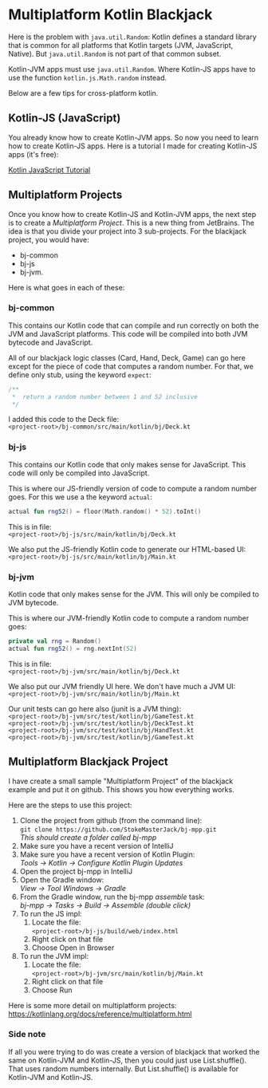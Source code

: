 # Multiplatform Kotlin Blackjack
Here is the problem with `java.util.Random`: 
Kotlin defines a standard library that is common for all platforms 
that Kotlin targets (JVM, JavaScript, Native). 
But `java.util.Random` is not part of that common subset. 

Kotlin-JVM apps must use `java.util.Random`. 
Where Kotlin-JS apps have to use the function `kotlin.js.Math.random` instead.

Below are a few tips for cross-platform kotlin.

## Kotlin-JS (JavaScript)
You already know how to create Kotlin-JVM apps. 
So now you need to learn how to create Kotlin-JS apps. 
Here is a tutorial I made for creating Kotlin-JS apps (it's free):

[Kotlin JavaScript Tutorial](https://medium.com/@daveford/kotlin-javascript-tutorial-e8ce1aa885ef)

## Multiplatform Projects
Once you know how to create Kotlin-JS and Kotlin-JVM apps, 
the next step is to create a *Multiplatform Project*. 
This is a new thing from JetBrains. 
The idea is that you divide your project into 3 sub-projects. 
For the blackjack project, you would have:

- bj-common
- bj-js
- bj-jvm. 

Here is what goes in each of these:

### bj-common
This contains our Kotlin code that can compile and run correctly 
on both the JVM and JavaScript platforms. 
This code will be compiled into both JVM bytecode and JavaScript. 

All of our blackjack logic classes (Card, Hand, Deck, Game) 
can go here except for the piece of code that computes a random number. 
For that, we define only stub, using the keyword `expect`:

```kotlin 
/**
 *  return a random number between 1 and 52 inclusive
 */
```

I added this code to the Deck file:<br/>
`<project-root>/bj-common/src/main/kotlin/bj/Deck.kt`


### bj-js
This contains our Kotlin code that only makes sense for JavaScript. This code will only be compiled into JavaScript.

This is where our JS-friendly version of  code to compute a random number goes. 
For this we use a the keyword `actual`:

```kotlin
actual fun rng52() = floor(Math.random() * 52).toInt()
```

This is in file:<br/>
`<project-root>/bj-js/src/main/kotlin/bj/Deck.kt`

We also put the JS-friendly Kotlin code to generate our HTML-based UI:<br/>
`<project-root>/bj-js/src/main/kotlin/bj/Main.kt`

### bj-jvm
Kotlin code that only makes sense for the JVM. This will only be compiled to JVM bytecode.

This is where our JVM-friendly Kotlin code to compute a random number goes:

```kotlin
private val rng = Random()
actual fun rng52() = rng.nextInt(52)
```

This is in file:<br/>
`<project-root>/bj-jvm/src/main/kotlin/bj/Deck.kt`


We also put our JVM friendly UI here. We don't have much a JVM UI:<br/>
`<project-root>/bj-jvm/src/main/kotlin/bj/Main.kt`

Our unit tests can go here also (junit is a JVM thing):<br/>
`<project-root>/bj-jvm/src/test/kotlin/bj/GameTest.kt`<br/>
`<project-root>/bj-jvm/src/test/kotlin/bj/DeckTest.kt`<br/>
`<project-root>/bj-jvm/src/test/kotlin/bj/HandTest.kt`<br/>
`<project-root>/bj-jvm/src/test/kotlin/bj/GameTest.kt`

## Multiplatform Blackjack Project
I have create a small sample "Multiplatform Project" of the blackjack example and put it on github. This shows you how everything works. 

Here are the steps to use this project:

1. Clone the project from github (from the command line):<br/>
    `git clone https://github.com/StokeMasterJack/bj-mpp.git`<br/>
    *This should create a folder called bj-mpp*
1. Make sure you have a recent version of IntelliJ
1. Make sure you have a recent version of Kotlin Plugin:<br/>
   *Tools -> Kotlin -> Configure Kotlin Plugin Updates*
1. Open the project bj-mpp in IntelliJ
1. Open the Gradle window:<br/> 
   *View -> Tool Windows -> Gradle*
1. From the Gradle window, run the bj-mpp *assemble* task:<br/>
    *bj-mpp -> Tasks -> Build -> Assemble (double click)*
1. To run the JS impl:
    1. Locate the file:<br/> 
       `<project-root>/bj-js/build/web/index.html`
    1. Right click on that file<br/>
    1. Choose Open in Browser<br/>
1. To run the JVM impl:
	1. Locate the file:<br/>
	   `<project-root>/bj-jvm/src/main/kotlin/bj/Main.kt`
	1. Right click on that file
	1. Choose Run

Here is some more detail on multiplatform projects: https://kotlinlang.org/docs/reference/multiplatform.html

### Side note
If all you were trying to do was create a version of blackjack that worked the same on Kotlin-JVM and Kotlin-JS, then you could just use List.shuffle(). That uses random numbers internally. But List.shuffle() is available for Kotlin-JVM and Kotlin-JS.
